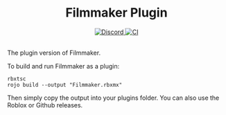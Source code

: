 <div align="center">
	<h1>Filmmaker Plugin</h1>
	<a href="https://discord.gg/zjjWcyh">
		<img alt="Discord" src="https://img.shields.io/discord/745446273854734407">
	</a>
	<a href="https://github.com/TBJ-Team/filmmaker-plugin/actions">
		<img alt="CI" src="https://github.com/TBJ-Team/filmmaker-plugin/workflows/CI/badge.svg">
	</a>
</div>
<br>

The plugin version of Filmmaker. 

To build and run Filmmaker as a plugin: 
```
rbxtsc
rojo build --output "Filmmaker.rbxmx"
```
Then simply copy the output into your plugins folder. You can also use the Roblox or Github releases.
